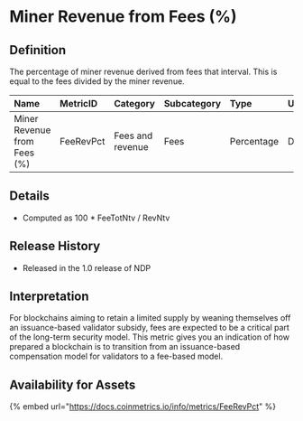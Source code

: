 # Miner Revenue from Fees \(%\)

## Definition

The percentage of miner revenue derived from fees that interval. This is equal to the fees divided by the miner revenue.

| Name | MetricID | Category | Subcategory | Type | Unit | Interval |
| :--- | :--- | :--- | :--- | :--- | :--- | :--- |
| Miner Revenue from Fees \(%\) | FeeRevPct | Fees and revenue | Fees | Percentage | Dimensionless | 1 day |

## Details

* Computed as 100 \* FeeTotNtv / RevNtv

## Release History

* Released in the 1.0 release of NDP

## Interpretation

For blockchains aiming to retain a limited supply by weaning themselves off an issuance-based validator subsidy, fees are expected to be a critical part of the long-term security model. This metric gives you an indication of how prepared a blockchain is to transition from an issuance-based compensation model for validators to a fee-based model.

## Availability for Assets

{% embed url="https://docs.coinmetrics.io/info/metrics/FeeRevPct" %}



